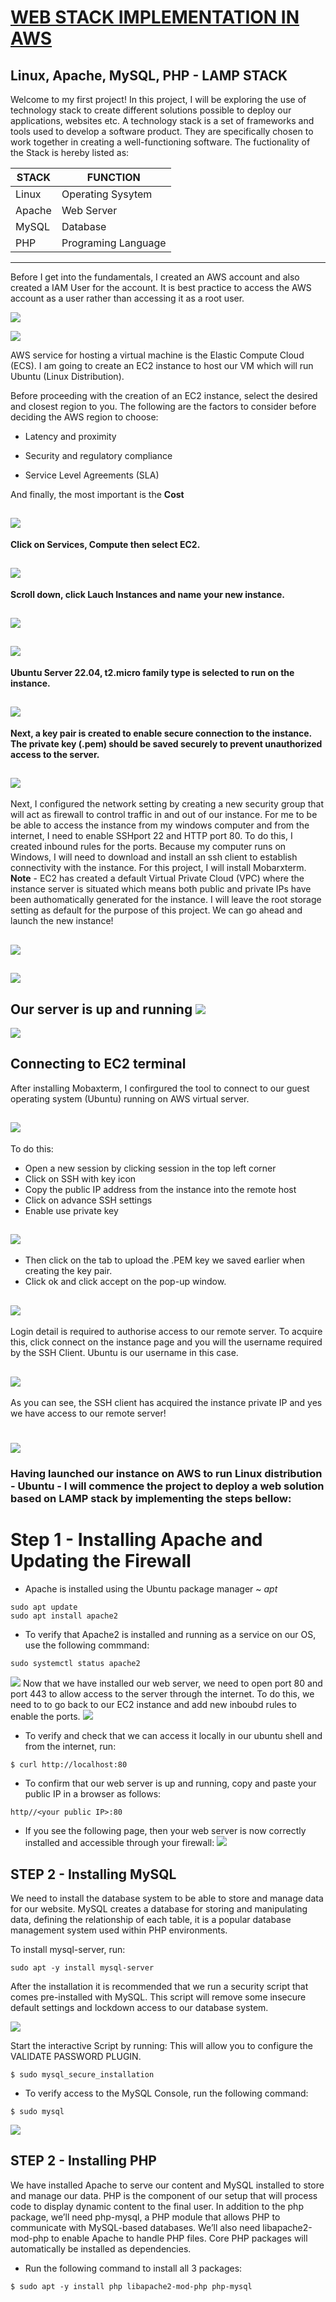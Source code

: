 # <ins>WEB STACK IMPLEMENTATION IN AWS</ins> 
## Linux, Apache, MySQL, PHP - LAMP STACK
Welcome to my first project! In this project, I will be exploring the use of technology stack to create different solutions possible to deploy our applications, websites etc. A technology stack is a set of frameworks and tools used to develop a software product. They are specifically chosen to work together in creating a well-functioning software.
The fuctionality of the Stack is hereby listed as:

| STACK | FUNCTION |
| - | - |
| Linux | Operating Sysytem |
| Apache| Web Server |
| MySQL | Database |
| PHP | Programing Language |

---
Before I get into the fundamentals, I created an AWS account and also created a IAM User for the account. It is best practice to access the AWS account as a user rather than accessing it as a root user. 


![](https://github.com/femifoly/DevOps-Project/blob/main/Project%20Images/iamuser1.jpg)


![](https://github.com/femifoly/DevOps-Project/blob/main/Project%20Images/iamuser.jpg)

AWS service for hosting a virtual machine is the Elastic Compute Cloud (ECS). I am going to create an EC2 instance to host our VM which will run Ubuntu (Linux 
Distribution).

Before proceeding with the creation of an EC2 instance, select the desired and closest region to you. The following are the factors to consider before deciding the AWS region to choose:

* Latency and proximity

* Security and regulatory compliance

* Service Level Agreements (SLA)

And finally, the most important is the **Cost**

![](https://github.com/femifoly/DevOps-Project/blob/main/Project%20Images/region.jpg)
---

**Click on Services, Compute then select EC2.**

![](https://github.com/femifoly/DevOps-Project/blob/main/Project%20Images/EC2.jpg)
---

**Scroll down, click Lauch Instances and name your new instance.**

![](https://github.com/femifoly/DevOps-Project/blob/main/Project%20Images/EC21.jpg)
---

![](https://github.com/femifoly/DevOps-Project/blob/main/Project%20Images/EC22.jpg)
---

**Ubuntu Server 22.04, t2.micro family type is selected to run on the instance.**

![](https://github.com/femifoly/DevOps-Project/blob/main/Project%20Images/EC23.jpg)
---

**Next, a key pair is created to enable secure connection to the instance. The private key (.pem) should be saved securely to prevent unauthorized access to the server.**

![](https://github.com/femifoly/DevOps-Project/blob/main/Project%20Images/EC24.jpg)
---

Next, I configured the network setting by creating a new security group that will act as firewall to control traffic in and out of our instance. For me to be be able to access the instance from my windows computer and from the internet, I need to enable SSHport 22 and HTTP port 80. To do this, I created inbound rules for the ports. Because my computer runs on Windows, I will need to download and install an ssh client to establish connectivity with the instance. For this project, I will install Mobarxterm.
**Note** - EC2 has created a default Virtual Private Cloud (VPC) where the instance server is situated which means both public and private IPs have been authomatically generated for the instance. I will leave the root storage setting as default for the purpose of this project. We can go ahead and launch the new instance!

![](https://github.com/femifoly/DevOps-Project/blob/main/Project%20Images/sg.jpg)
---
![](https://github.com/femifoly/DevOps-Project/blob/main/Project%20Images/sg1.jpg)
---

Our server is up and running
![](https://github.com/femifoly/DevOps-Project/blob/main/Project%20Images/instance.jpg)
---

![](https://github.com/femifoly/DevOps-Project/blob/main/Project%20Images/instance1.jpg)

## Connecting to EC2 terminal

After installing Mobaxterm, I confirgured the tool to connect to our guest operating system (Ubuntu) running on AWS virtual server.

![](https://github.com/femifoly/DevOps-Project/blob/main/Project%20Images/mob.jpg)
---

To do this:
* Open a new session by clicking session in the top left corner
* Click on SSH with key icon
* Copy the public IP address from the instance into the remote host
* Click on advance SSH settings
* Enable use private key

![](https://github.com/femifoly/DevOps-Project/blob/main/Project%20Images/moba.jpg)
---

* Then click on the tab to upload the .PEM key we saved earlier when creating the key pair.
* Click ok and click accept on the pop-up window.

![](https://github.com/femifoly/DevOps-Project/blob/main/Project%20Images/mob1.jpg)
---

Login detail is required to authorise access to our remote server. To acquire this, click connect on the instance page and you will the username required by the SSH Client. Ubuntu is our username in this case.

![](https://github.com/femifoly/DevOps-Project/blob/main/Project%20Images/hostusername.jpg)
---

As you can see, the SSH client has acquired the instance private IP and yes we have access to our remote server!

![](https://github.com/femifoly/DevOps-Project/blob/main/Project%20Images/mob2.jpg)
=======

### Having launched our instance on AWS to run Linux distribution - Ubuntu - I will commence the project to deploy a web solution based on LAMP stack by implementing the steps bellow:
# Step 1 - Installing Apache and Updating the Firewall

* Apache is installed using the Ubuntu package manager ~ *apt*
```
sudo apt update
sudo apt install apache2
```
* To verify that Apache2 is installed and running as a service on our OS, use the following commmand:
```
sudo systemctl status apache2
```
![](https://github.com/femifoly/DevOps-Project/blob/main/Project%20Images/apache1.jpg?raw=true)
Now that we have installed our web server, we need to open port 80 and port 443 to allow access to the server through the internet.
To do this, we need to to go back to our EC2 instance and add new inboubd rules to enable the ports.
![](https://github.com/femifoly/DevOps-Project/blob/main/Project%20Images/tcp%20.jpg?raw=true)

* To verify and check that we can access it locally in our ubuntu shell and from the internet, run:
```
$ curl http://localhost:80
```

* To confirm that our web server is up and running, copy and paste your public IP in a browser as follows: 
```
http//<your public IP>:80
```
* If you see the following page, then your web server is now correctly installed and accessible through your firewall:
![](https://github.com/femifoly/DevOps-Project/blob/main/Project%20Images/apache2.jpg)

## STEP 2 - Installing MySQL
We need to install the database system to be able to store and manage data for our website. MySQL creates a database for storing and manipulating data, defining the relationship of each table, it is a popular database management system used within PHP environments.

To install mysql-server, run:
```
sudo apt -y install mysql-server
```
After the installation it is recommended that we run a security script that comes pre-installed with MySQL. This script will remove some insecure default settings and lockdown access to our database system.

![](https://github.com/femifoly/DevOps-Project/blob/main/Project%20Images/mysql.jpg)

Start the interactive Script by running:
This will allow you to configure the VALIDATE PASSWORD PLUGIN.
```
$ sudo mysql_secure_installation
```
* To verify access to the MySQL Console, run the following command:
```
$ sudo mysql
```
![](https://github.com/femifoly/DevOps-Project/blob/main/Project%20Images/mysql1.jpg)

## STEP 2 - Installing PHP

We have installed Apache to serve our content and MySQL installed to store and manage our data. PHP is the component of our setup that will process code to display dynamic content to the final user. In addition to the php package, we’ll need php-mysql, a PHP module that allows PHP to communicate with MySQL-based databases. We’ll also need libapache2-mod-php to enable Apache to handle PHP files. Core PHP packages will automatically be installed as dependencies.

* Run the following command to install all 3 packages:
```
$ sudo apt -y install php libapache2-mod-php php-mysql
```
